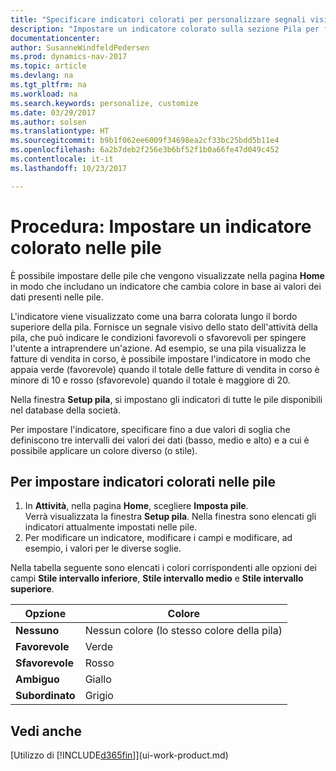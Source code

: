 ```yaml
---
title: "Specificare indicatori colorati per personalizzare segnali visivi sull'attività di una pila"
description: "Impostare un indicatore colorato sulla sezione Pila per fornire un segnale visivo per personalizzato per l'attività di una pila."
documentationcenter: 
author: SusanneWindfeldPedersen
ms.prod: dynamics-nav-2017
ms.topic: article
ms.devlang: na
ms.tgt_pltfrm: na
ms.workload: na
ms.search.keywords: personalize, customize
ms.date: 03/29/2017
ms.author: solsen
ms.translationtype: HT
ms.sourcegitcommit: b9b1f062ee6009f34698ea2cf33bc25bdd5b11e4
ms.openlocfilehash: 6a2b7deb2f256e3b6bf52f1b0a66fe47d049c452
ms.contentlocale: it-it
ms.lasthandoff: 10/23/2017

---
```

# <a name="how-to-set-up-a-colored-indicator-on-cues"></a>Procedura: Impostare un indicatore colorato nelle pile
È possibile impostare delle pile che vengono visualizzate nella pagina **Home** in modo che includano un indicatore che cambia colore in base ai valori dei dati presenti nelle pile.

L'indicatore viene visualizzato come una barra colorata lungo il bordo superiore della pila. Fornisce un segnale visivo dello stato dell'attività della pila, che può indicare le condizioni favorevoli o sfavorevoli per spingere l'utente a intraprendere un'azione. Ad esempio, se una pila visualizza le fatture di vendita in corso, è possibile impostare l'indicatore in modo che appaia verde (favorevole) quando il totale delle fatture di vendita in corso è minore di 10 e rosso (sfavorevole) quando il totale è maggiore di 20.

Nella finestra **Setup pila**, si impostano gli indicatori di tutte le pile disponibili nel database della società.

Per impostare l'indicatore, specificare fino a due valori di soglia che definiscono tre intervalli dei valori dei dati (basso, medio e alto) e a cui è possibile applicare un colore diverso (o stile).

## <a name="to-set-up-colored-indicators-on-cues"></a>Per impostare indicatori colorati nelle pile
1. In **Attività**, nella pagina **Home**, scegliere **Imposta pile**.  
   Verrà visualizzata la finestra **Setup pila**. Nella finestra sono elencati gli indicatori attualmente impostati nelle pile.
2. Per modificare un indicatore, modificare i campi e modificare, ad esempio, i valori per le diverse soglie.  

Nella tabella seguente sono elencati i colori corrispondenti alle opzioni dei campi **Stile intervallo inferiore**, **Stile intervallo medio** e **Stile intervallo superiore**.

| Opzione | Colore |
| --- | --- |
| **Nessuno** |Nessun colore (lo stesso colore della pila)|
| **Favorevole** |Verde |
| **Sfavorevole** |Rosso |
| **Ambiguo** |Giallo |
| **Subordinato** |Grigio |

## <a name="see-also"></a>Vedi anche
[Utilizzo di [!INCLUDE[d365fin](includes/d365fin_md.md)]](ui-work-product.md)

